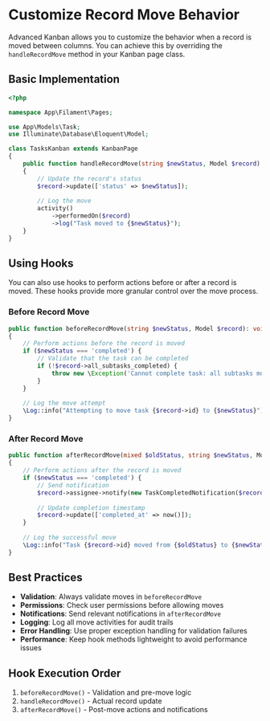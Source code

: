 # Customize Record Move Behavior

Advanced Kanban allows you to customize the behavior when a record is moved between columns. You can achieve this by overriding the `handleRecordMove` method in your Kanban page class.

## Basic Implementation

```php
<?php

namespace App\Filament\Pages;

use App\Models\Task;
use Illuminate\Database\Eloquent\Model;

class TasksKanban extends KanbanPage
{
    public function handleRecordMove(string $newStatus, Model $record): void
    {
        // Update the record's status
        $record->update(['status' => $newStatus]);
        
        // Log the move
        activity()
            ->performedOn($record)
            ->log("Task moved to {$newStatus}");
    }
}
```

## Using Hooks

You can also use hooks to perform actions before or after a record is moved. These hooks provide more granular control over the move process.

### Before Record Move

```php
public function beforeRecordMove(string $newStatus, Model $record): void
{
    // Perform actions before the record is moved
    if ($newStatus === 'completed') {
        // Validate that the task can be completed
        if (!$record->all_subtasks_completed) {
            throw new \Exception('Cannot complete task: all subtasks must be finished');
        }
    }
    
    // Log the move attempt
    \Log::info("Attempting to move task {$record->id} to {$newStatus}");
}
```

### After Record Move

```php
public function afterRecordMove(mixed $oldStatus, string $newStatus, Model $record): void
{
    // Perform actions after the record is moved
    if ($newStatus === 'completed') {
        // Send notification
        $record->assignee->notify(new TaskCompletedNotification($record));
        
        // Update completion timestamp
        $record->update(['completed_at' => now()]);
    }
    
    // Log the successful move
    \Log::info("Task {$record->id} moved from {$oldStatus} to {$newStatus}");
}
```

## Best Practices

- **Validation**: Always validate moves in `beforeRecordMove`
- **Permissions**: Check user permissions before allowing moves
- **Notifications**: Send relevant notifications in `afterRecordMove`
- **Logging**: Log all move activities for audit trails
- **Error Handling**: Use proper exception handling for validation failures
- **Performance**: Keep hook methods lightweight to avoid performance issues

## Hook Execution Order

1. `beforeRecordMove()` - Validation and pre-move logic
2. `handleRecordMove()` - Actual record update
3. `afterRecordMove()` - Post-move actions and notifications
